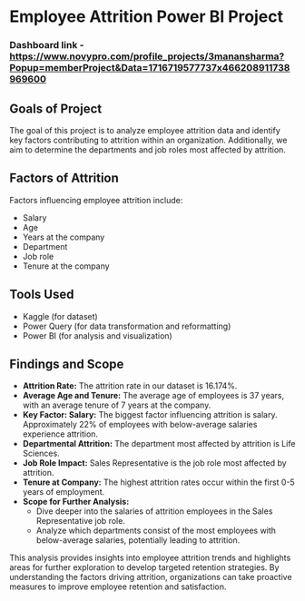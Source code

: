 # Employee Attrition Power BI Project

### Dashboard link - https://www.novypro.com/profile_projects/3manansharma?Popup=memberProject&Data=1716719577737x466208911738969600

## Goals of Project
The goal of this project is to analyze employee attrition data and identify key factors contributing to attrition within an organization. Additionally, we aim to determine the departments and job roles most affected by attrition.

## Factors of Attrition
Factors influencing employee attrition include:
- Salary
- Age
- Years at the company
- Department
- Job role
- Tenure at the company

## Tools Used
- Kaggle (for dataset)
- Power Query (for data transformation and reformatting)
- Power BI (for analysis and visualization)

## Findings and Scope
- **Attrition Rate:** The attrition rate in our dataset is 16.174%.
- **Average Age and Tenure:** The average age of employees is 37 years, with an average tenure of 7 years at the company.
- **Key Factor: Salary:** The biggest factor influencing attrition is salary. Approximately 22% of employees with below-average salaries experience attrition.
- **Departmental Attrition:** The department most affected by attrition is Life Sciences.
- **Job Role Impact:** Sales Representative is the job role most affected by attrition.
- **Tenure at Company:** The highest attrition rates occur within the first 0-5 years of employment.
- **Scope for Further Analysis:** 
  - Dive deeper into the salaries of attrition employees in the Sales Representative job role.
  - Analyze which departments consist of the most employees with below-average salaries, potentially leading to attrition.

This analysis provides insights into employee attrition trends and highlights areas for further exploration to develop targeted retention strategies. By understanding the factors driving attrition, organizations can take proactive measures to improve employee retention and satisfaction.
